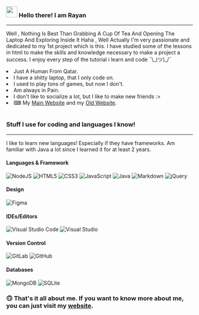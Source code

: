 <h3><img src="https://raw.githubusercontent.com/MartinHeinz/MartinHeinz/master/wave.gif" width="30px"> Hello there! I am Rayan</h3>
<hr>
<p>Well , Nothing Is Best Than Grabbing A Cup Of Tea And Opening The Laptop And Exploring Inside It Haha , Well Actually I'm very passionate and dedicated to my 1st project which is this. I have studied some of the lessons in html to make the skills and knowledge necessary to make a project a success. I enjoy every step of the tutorial i learn and code  ¯\_(ツ)_/¯</p>

<li>Just A Human From Qatar.</li>
<li>I have a shitty laptop, that I only code on.</li>
<li>I used to play tons of games, but now I don't.</li>
<li>Am always in Pain.</li>
<li>I don't like to socialize a lot, but I like to make new friends :></li>
<li>⌨ My <a href="https://vibe2rayan.web.app/" target="_blank">Main Website</a> and my <a href="https://iamrayan.web.app/" target="_blank">Old Website</a>.</li>

<br>

<h3> Stuff I use for coding and languages I know!</h3>
<hr>
<p>I like to learn new languages! Especially if they have frameworks. Am familiar with Java a lot since I learned it for at least 2 years.</p>
<h4>Languages & Framework</h4>
<p style="display:contents;">
   <img alt="NodeJS" src="https://img.shields.io/badge/node.js-%2343853D.svg?style=for-the-badge&logo=node-dot-js&logoColor=white"/>
   <img alt="HTML5" src="https://img.shields.io/badge/html5-%23E34F26.svg?style=for-the-badge&logo=html5&logoColor=white"/>
   <img alt="CSS3" src="https://img.shields.io/badge/css3-%231572B6.svg?style=for-the-badge&logo=css3&logoColor=white"/>
   <img alt="JavaScript" src="https://img.shields.io/badge/javascript-%23323330.svg?style=for-the-badge&logo=javascript&logoColor=%23F7DF1E"/>
   <img alt="Java" src="https://img.shields.io/badge/java-%23ED8B00.svg?style=for-the-badge&logo=java&logoColor=white"/>
   <img alt="Markdown" src="https://img.shields.io/badge/markdown-%23000000.svg?style=for-the-badge&logo=markdown&logoColor=white"/>
   <img alt="jQuery" src="https://img.shields.io/badge/jquery-%230769AD.svg?style=for-the-badge&logo=jquery&logoColor=white"/>
</p>

<h4>Design</h4>
<p>
   <img alt="Figma" src="https://img.shields.io/badge/figma-%23F24E1E.svg?style=for-the-badge&logo=figma&logoColor=white"/>
</p>

<h4>IDEs/Editors</h4>
<p style="display: contents">
   <img alt="Visual Studio Code" src="https://img.shields.io/badge/VisualStudioCode-0078d7.svg?style=for-the-badge&logo=visual-studio-code&logoColor=white"/>
   <img alt="Visual Studio" src="https://img.shields.io/badge/VisualStudio-5C2D91.svg?style=for-the-badge&logo=visual-studio&logoColor=white"/>
</p>

<h4>Version Control</h4>
<p style="display:contents">
   <img alt="GitLab" src="https://img.shields.io/badge/gitlab-%23181717.svg?style=for-the-badge&logo=gitlab&logoColor=white"/>
   <img alt="GitHub" src="https://img.shields.io/badge/github-%23121011.svg?style=for-the-badge&logo=github&logoColor=white"/>
</p>

<h4>Databases</h4>
<p style="display:contents">
   <img alt="MongoDB" src ="https://img.shields.io/badge/MongoDB-%234ea94b.svg?style=for-the-badge&logo=mongodb&logoColor=white"/>
   <img alt="SQLite" src ="https://img.shields.io/badge/sqlite-%2307405e.svg?style=for-the-badge&logo=sqlite&logoColor=white"/>
</p>

</p>

<h3>🙃 That's it all about me. If you want to know more about me, you can just visit my <a href="https://iamrayan.web.app/" target="_blank">website</a>.</h3>
